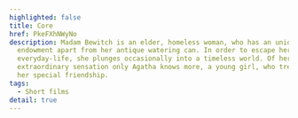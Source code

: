 ```yaml
---
highlighted: false
title: Core
href: PkeFXhNWyNo
description: Madam Bewitch is an elder, homeless woman, who has an unique
  endowment apart from her antique watering can. In order to escape her sad
  everyday-life, she plunges occasionally into a timeless world. Of her
  extraordinary sensation only Agatha knows more, a young girl, who treasures
  her special friendship.
tags:
  - Short films
detail: true
---
```


